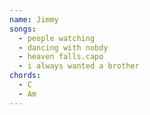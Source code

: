 ```yaml
---
name: Jimmy
songs:
  - people watching
  - dancing with nobdy
  - heaven falls.capo
  - i always wanted a brother
chords:
  - C
  - Am
---
```

